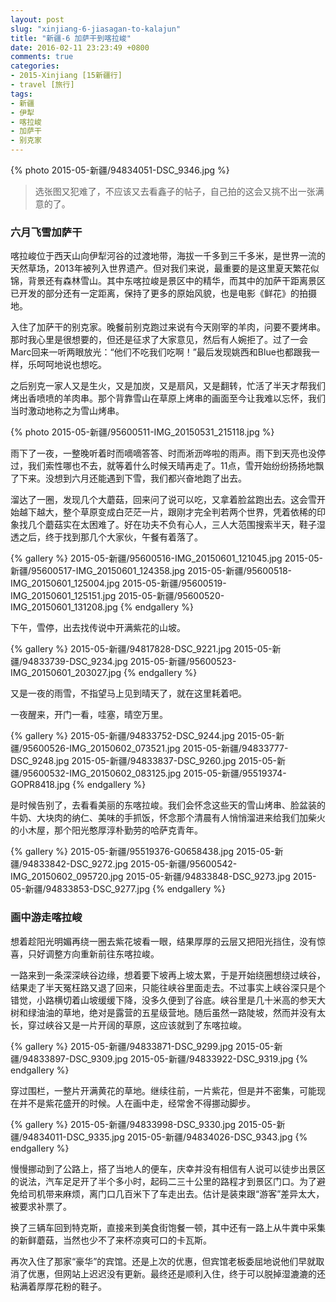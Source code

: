```yaml
---
layout: post
slug: "xinjiang-6-jiasagan-to-kalajun"
title: "新疆-6 加萨干到喀拉峻"
date: 2016-02-11 23:23:49 +0800
comments: true
categories:
- 2015-Xinjiang [15新疆行]
- travel [旅行]
tags:
- 新疆
- 伊犁
- 喀拉峻
- 加萨干
- 别克家
---
```


{% photo 2015-05-新疆/94834051-DSC_9346.jpg %}

> 选张图又犯难了，不应该又去看鑫子的帖子，自己拍的这会又挑不出一张满意的了。

### 六月飞雪加萨干

喀拉峻位于西天山向伊犁河谷的过渡地带，海拔一千多到三千多米，是世界一流的天然草场，2013年被列入世界遗产。但对我们来说，最重要的是这里夏天繁花似锦，背景还有森林雪山。其中东喀拉峻是景区中的精华，而其中的加萨干距离景区已开发的部分还有一定距离，保持了更多的原始风貌，也是电影《鲜花》的拍摄地。

入住了加萨干的别克家。晚餐前别克跑过来说有今天刚宰的羊肉，问要不要烤串。那时我心里是很想要的，但还是征求了大家意见，然后有人婉拒了。过了一会Marc回来一听两眼放光：“他们不吃我们吃啊！”最后发现姚西和Blue也都跟我一样，乐呵呵地说也想吃。

之后别克一家人又是生火，又是加炭，又是扇风，又是翻转，忙活了半天才帮我们烤出香喷喷的羊肉串。那个背靠雪山在草原上烤串的画面至今让我难以忘怀，我们当时激动地称之为雪山烤串。

<!-- more -->

{% photo 2015-05-新疆/95600511-IMG_20150531_215118.jpg %}

雨下了一夜，一整晚听着时而嘀嘀答答、时而淅沥哗啦的雨声。雨下到天亮也没停过，我们索性哪也不去，就等着什么时候天晴再走了。11点，雪开始纷纷扬扬地飘了下来。没想到六月还能遇到下雪，我们都兴奋地跑了出去。

溜达了一圈，发现几个大蘑菇，回来问了说可以吃，又拿着脸盆跑出去。这会雪开始越下越大，整个草原变成白茫茫一片，跟刚才完全判若两个世界，凭着依稀的印象找几个蘑菇实在太困难了。好在功夫不负有心人，三人大范围搜索半天，鞋子湿透之后，终于找到那几个大家伙，午餐有着落了。

{% gallery %}
2015-05-新疆/95600516-IMG_20150601_121045.jpg
2015-05-新疆/95600517-IMG_20150601_124358.jpg
2015-05-新疆/95600518-IMG_20150601_125004.jpg
2015-05-新疆/95600519-IMG_20150601_125151.jpg
2015-05-新疆/95600520-IMG_20150601_131208.jpg
{% endgallery %}

下午，雪停，出去找传说中开满紫花的山坡。

{% gallery %}
2015-05-新疆/94817828-DSC_9221.jpg
2015-05-新疆/94833739-DSC_9234.jpg
2015-05-新疆/95600523-IMG_20150601_203027.jpg
{% endgallery %}

又是一夜的雨雪，不指望马上见到晴天了，就在这里耗着吧。

一夜醒来，开门一看，哇塞，晴空万里。

{% gallery %}
2015-05-新疆/94833752-DSC_9244.jpg
2015-05-新疆/95600526-IMG_20150602_073521.jpg
2015-05-新疆/94833777-DSC_9248.jpg
2015-05-新疆/94833837-DSC_9260.jpg
2015-05-新疆/95600532-IMG_20150602_083125.jpg
2015-05-新疆/95519374-GOPR8418.jpg
{% endgallery %}

是时候告别了，去看看美丽的东喀拉峻。我们会怀念这些天的雪山烤串、脸盆装的牛奶、大块肉的纳仁、美味的手抓饭，怀念那个清晨有人悄悄溜进来给我们加柴火的小木屋，那个阳光憨厚淳朴勤劳的哈萨克青年。

{% gallery %}
2015-05-新疆/95519376-G0658438.jpg
2015-05-新疆/94833842-DSC_9272.jpg
2015-05-新疆/95600542-IMG_20150602_095720.jpg
2015-05-新疆/94833848-DSC_9273.jpg
2015-05-新疆/94833853-DSC_9277.jpg
{% endgallery %}

### 画中游走喀拉峻

想着趁阳光明媚再绕一圈去紫花坡看一眼，结果厚厚的云层又把阳光挡住，没有惊喜，只好调整方向重新前往东喀拉峻。

一路来到一条深深峡谷边缘，想着要下坡再上坡太累，于是开始绕圈想绕过峡谷，结果走了半天冤枉路又退了回来，只能往峡谷里面走去。不过事实上峡谷深只是个错觉，小路横切着山坡缓缓下降，没多久便到了谷底。峡谷里是几十米高的参天大树和绿油油的草地，绝对是露营的五星级营地。随后虽然一路陡坡，然而并没有太长，穿过峡谷又是一片开阔的草原，这应该就到了东喀拉峻。

{% gallery %}
2015-05-新疆/94833871-DSC_9299.jpg
2015-05-新疆/94833897-DSC_9309.jpg
2015-05-新疆/94833922-DSC_9319.jpg
{% endgallery %}

穿过围栏，一整片开满黄花的草地。继续往前，一片紫花，但是并不密集，可能现在并不是紫花盛开的时候。人在画中走，经常舍不得挪动脚步。

{% gallery %}
2015-05-新疆/94833998-DSC_9330.jpg
2015-05-新疆/94834011-DSC_9335.jpg
2015-05-新疆/94834026-DSC_9343.jpg
{% endgallery %}

慢慢挪动到了公路上，搭了当地人的便车，庆幸并没有相信有人说可以徒步出景区的说法，汽车足足开了半个多小时，起码二三十公里的路程才到景区门口。为了避免给司机带来麻烦，离门口几百米下了车走出去。估计是装束跟“游客”差异太大，被要求补票了。

换了三辆车回到特克斯，直接来到美食街饱餐一顿，其中还有一路上从牛粪中采集的新鲜蘑菇，当然也少不了来杯凉爽可口的卡瓦斯。

再次入住了那家“豪华”的宾馆。还是上次的优惠，但宾馆老板委屈地说他们早就取消了优惠，但网站上迟迟没有更新。最终还是顺利入住，终于可以脱掉湿漉漉的还粘满着厚厚花粉的鞋子。
